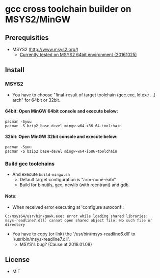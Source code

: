 # gcc cross toolchain builder on MSYS2/MinGW

## Prerequisities

* MSYS2 (http://www.msys2.org/)
  * [Currently tested on MSYS2 64bit environment (20161025)](http://repo.msys2.org/distrib/x86_64/msys2-x86_64-20161025.exe)

## Install

### MSYS2

* You have to choose "final-result of target toolchain (gcc.exe, ld.exe ...) arch" for 64bit or 32bit.

#### 64bit: Open MinGW 64bit console and execute below:

```
pacman -Syuu
pacman -S bzip2 base-devel mingw-w64-x86_64-toolchain
```

#### 32bit: Open MinGW 32bit console and execute below:

```
pacman -Syuu
pacman -S bzip2 base-devel mingw-w64-i686-toolchain
```

### Build gcc toolchains

* And execute `build-mingw.sh`
  * Default target configuration is "arm-none-eabi"
  * Build for binutils, gcc, newlib (with reentrant) and gdb.

#### Note:

* When received error executing at 'configure autoconf':

`C:/msys64/usr/bin/gawk.exe: error while loading shared libraries: msys-readline7.dll: cannot open shared object file: No such file or directory`

* You have to copy (or link) the '/usr/bin/msys-readline6.dll' to '/usr/bin/msys-readline7.dll'.
  * MSYS's bug? (Cause at 2018.01.08)

## License

* MIT
